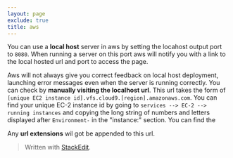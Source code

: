 ```yaml
---
layout: page
exclude: true
title: aws
---
```

You can use a **local host** server in aws by setting the locahost output port to `8080`. When running a server on this port aws will notify you with a link to the local hosted url and port to access the page.

Aws will not always give you correct feedback on local host deployment, launching error messages even when the server is running correctly. You can check by **manually visiting the localhost url**. This url takes the form of `[unique EC2 instance id].vfs.cloud9.[region].amazonaws.com`. You can find your unique EC-2 instance id by going to `services --> EC-2 --> running instances` and copying the long string of numbers and letters displayed after `Environment-` in the "instance:" section. You can find the 

Any **url extensions** wil got be appended to this url.
> Written with [StackEdit](https://stackedit.io/).
<!--stackedit_data:
eyJoaXN0b3J5IjpbLTExNTMzODM5MDUsLTE3MTU0NjM5MjRdfQ
==
-->